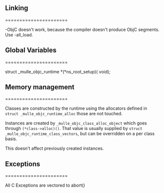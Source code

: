
## Linking
======================

-ObjC doesn't work, because the compiler doesn't produce ObjC segments.
Use -all_load.

## Global Variables
======================

struct _mulle_objc_runtime  *(*ns_root_setup)( void);



## Memory management
======================

Classes are constructed by the runtime using the allocators defined in
`struct _mulle_objc_runtime_alloc` those are not touched.

Instances are created by `_mulle_objc_class_alloc_object` which goes through
`(*class->alloc)()`. That value is usually supplied by 
`struct _mulle_objc_runtime_class_vectors`, but can be overridden on a per class
basis.

This doesn't affect previously created instances.


## Exceptions
======================

All C Exceptions are vectored to abort()
